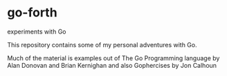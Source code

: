 # go-forth
experiments with Go

This repository contains some of my personal adventures with Go.

Much of the material is examples out of The Go Programming language by Alan Donovan and Brian Kernighan and also Gophercises by Jon Calhoun
